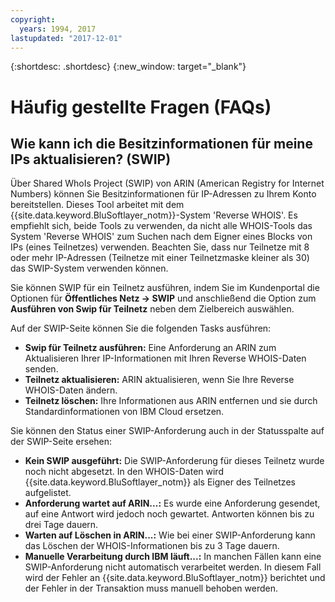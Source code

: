 ```yaml
---
copyright:
  years: 1994, 2017
lastupdated: "2017-12-01"
---
```


{:shortdesc: .shortdesc}
{:new_window: target="_blank"}

# Häufig gestellte Fragen (FAQs)

## Wie kann ich die Besitzinformationen für meine IPs aktualisieren? (SWIP)

Über Shared WhoIs Project (SWIP) von ARIN (American Registry for Internet Numbers) können Sie Besitzinformationen für IP-Adressen zu Ihrem Konto bereitstellen. Dieses Tool arbeitet mit dem {{site.data.keyword.BluSoftlayer_notm}}-System 'Reverse WHOIS'. Es empfiehlt sich, beide Tools zu verwenden, da nicht alle WHOIS-Tools das System 'Reverse WHOIS' zum Suchen nach dem Eigner eines Blocks von IPs (eines Teilnetzes) verwenden. Beachten Sie, dass nur Teilnetze mit 8 oder mehr IP-Adressen (Teilnetze mit einer Teilnetzmaske kleiner als 30) das SWIP-System verwenden können.

Sie können SWIP für ein Teilnetz ausführen, indem Sie im Kundenportal die Optionen für **Öffentliches Netz -> SWIP** und anschließend die Option zum **Ausführen von Swip für Teilnetz** neben dem Zielbereich auswählen.

Auf der SWIP-Seite können Sie die folgenden Tasks ausführen:

 * **Swip für Teilnetz ausführen:** Eine Anforderung an ARIN zum Aktualisieren Ihrer IP-Informationen mit Ihren Reverse WHOIS-Daten senden.<br/>
 * **Teilnetz aktualisieren:** ARIN aktualisieren, wenn Sie Ihre Reverse WHOIS-Daten ändern.<br/>
 * **Teilnetz löschen:** Ihre Informationen aus ARIN entfernen und sie durch Standardinformationen von IBM Cloud ersetzen.

Sie können den Status einer SWIP-Anforderung auch in der Statusspalte auf der SWIP-Seite ersehen:

 * **Kein SWIP ausgeführt:** Die SWIP-Anforderung für dieses Teilnetz wurde noch nicht abgesetzt. In den WHOIS-Daten wird {{site.data.keyword.BluSoftlayer_notm}} als Eigner des Teilnetzes aufgelistet.
 * **Anforderung wartet auf ARIN...:** Es wurde eine Anforderung gesendet, auf eine Antwort wird jedoch noch gewartet. Antworten können bis zu drei Tage dauern.
 * **Warten auf Löschen in ARIN...:** Wie bei einer SWIP-Anforderung kann das Löschen der WHOIS-Informationen bis zu 3 Tage dauern.
 * **Manuelle Verarbeitung durch IBM läuft...:** In manchen Fällen kann eine SWIP-Anforderung nicht automatisch verarbeitet werden. In diesem Fall wird der Fehler an {{site.data.keyword.BluSoftlayer_notm}} berichtet und der Fehler in der Transaktion muss manuell behoben werden.
 
